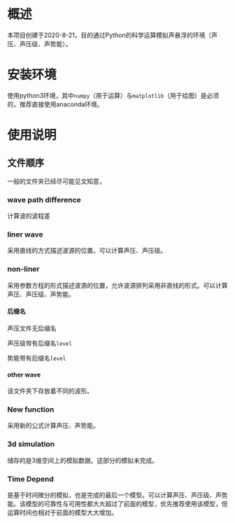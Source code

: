 # 概述
本项目创建于2020-8-21，目的通过Python的科学运算模拟声悬浮的环境（声压、声压级、声势能）。

# 安装环境
使用python3环境，其中```numpy```（用于运算）与```matplotlib```（用于绘图）是必须的，推荐直接使用anaconda环境。

# 使用说明

## 文件顺序
一般的文件夹已经尽可能见文知意，

### wave path difference

计算波的波程差

### liner wave

采用直线的方式描述波源的位置。可以计算声压、声压级。

### non-liner

采用参数方程的形式描述波源的位置，允许波源排列采用非直线的形式。可以计算声压、声压级、声势能。

#### 后缀名

声压文件无后缀名

声压级带有后缀名```level```

势能带有后缀名```level```

#### other wave

该文件夹下存放着不同的波形。

### New function

采用新的公式计算声压、声势能。

### 3d simulation

储存的是3维空间上的模拟数据。这部分的模拟未完成。

### Time Depend

是基于时间微分的模拟，也是完成的最后一个模型。可以计算声压、声压级、声势能。该模型的可靠性与可用性都大大超过了前面的模型，优先推荐使用该模型，但运算时间也相对于前面的模型大大增加。